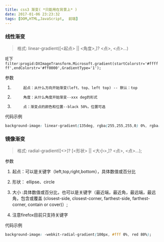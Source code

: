 ```yaml
---
title: css3 渐变( *只能用在背景上* )
date: 2017-01-06 23:23:32
tags: [DOM,HTML,JavaScript,  前端]
---
```

### 线性渐变
> 格式:  linear-gradient([<起点> || <角度>,]? <点>, <点>…)
			
IE下  `filter:progid:DXImageTransform.Microsoft.gradient(startColorstr='#ffffff',endColorstr='#ff0000',GradientType='1');`

参数  
1. 			起点：从什么方向开始渐变(left、top、left top) -- 默认：top    
2. 			角度：从什么角度开始渐变--xxx deg的形式  
3. 			点：渐变点的颜色和位置--black 50%，位置可选

代码示例

```css
background-image: linear-gradient(135deg, rgba(255,255,255,0) 0%, rgba(255,255,255,0) 35%, rgba(255,0,0,0.6) 50%, rgba(255,255,255,0) 65%, rgba(255,255,255,0) 100%);
```

### 镜像渐变
> 格式:  radial-gradient([<>]? [<形状> || <大小>,]? <点>, <点>…);

参数  	
						
1. 	起点：可以是关键字（left,top,right,bottom），具体数值或百分比
2. 形状： ellipse、circle
2. 	大小 :具体数值或百分比，也可以是关键字（最近端，最近角，最远端，最远角，包含或覆盖 (closest-side, closest-corner, farthest-side, farthest-corner, contain or cover)）;

3. 	注意firefox目前只支持关键字

代码示例

```css
background-image: -webkit-radial-gradient(100px, #fff 0%, red 80%);
```

			
